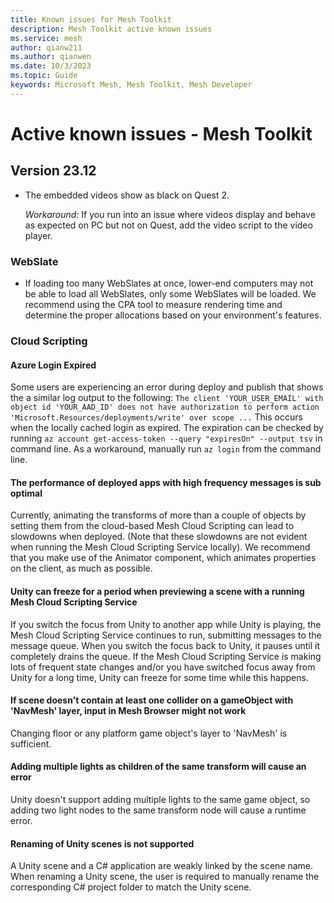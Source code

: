 ```yaml
---
title: Known issues for Mesh Toolkit
description: Mesh Toolkit active known issues
ms.service: mesh
author: qianw211    
ms.author: qianwen
ms.date: 10/3/2023
ms.topic: Guide
keywords: Microsoft Mesh, Mesh Toolkit, Mesh Developer
---
```


# Active known issues - Mesh Toolkit

## Version 23.12

* The embedded videos show as black on Quest 2. 

    *Workaround:*  If you run into an issue where videos display and behave as expected on PC but not on Quest, add the video script to the video player.

### WebSlate

* If loading too many WebSlates at once, lower-end computers may not be able to load all WebSlates, only some WebSlates will be loaded. We recommend using the CPA tool to measure rendering time and determine the proper allocations based on your environment's features.

### Cloud Scripting

#### Azure Login Expired
Some users are experiencing an error during deploy and publish that shows the a similar log output to the following: `The client 'YOUR_USER_EMAIL' with object id 'YOUR_AAD_ID' does not have authorization to perform action 'Microsoft.Resources/deployments/write' over scope ...` This occurs when the locally cached login as expired. The expiration can be checked by running `az account get-access-token --query "expiresOn" --output tsv` in command line. As a workaround, manually run `az login` from the command line.

#### The performance of deployed apps with high frequency messages is sub optimal

Currently, animating the transforms of more than a couple of objects by setting them from the cloud-based Mesh Cloud Scripting can lead to slowdowns when deployed. (Note that these slowdowns are not evident when running the Mesh Cloud Scripting Service locally). We recommend that you make use of the Animator component, which animates properties on the client, as much as possible.

#### Unity can freeze for a period when previewing a scene with a running Mesh Cloud Scripting Service

If you switch the focus from Unity to another app while Unity is playing, the Mesh Cloud Scripting Service continues to run, submitting messages to the message queue. When you switch the focus back to Unity, it pauses until it completely drains the queue. If the Mesh Cloud Scripting Service is making lots of frequent state changes and/or you have switched focus away from Unity for a long time, Unity can freeze for some time while this happens.

#### If scene doesn't contain at least one collider on a gameObject with 'NavMesh' layer, input in Mesh Browser might not work

Changing floor or any platform game object's layer to 'NavMesh' is sufficient.

#### Adding multiple lights as children of the same transform  will cause an error

Unity doesn't support adding multiple lights to the same game object, so adding two light nodes to the same transform node will cause a runtime error.

#### Renaming of Unity scenes is not supported

A Unity scene and a C# application are weakly linked by the scene name. When renaming a Unity scene, the user is required to manually rename the corresponding C# project folder to match the Unity scene.
